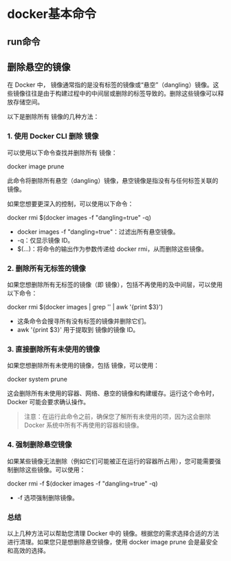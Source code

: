 # docker基本命令

## run命令

## 删除悬空的镜像

在 Docker 中，<none> 镜像通常指的是没有标签的镜像或“悬空”（dangling）镜像。这些镜像往往是由于构建过程中的中间层或删除的标签导致的。删除这些镜像可以释放存储空间。

以下是删除所有 <none> 镜像的几种方法：

### 1. 使用 Docker CLI 删除 <none> 镜像

可以使用以下命令查找并删除所有 <none> 镜像：

docker image prune


此命令将删除所有悬空（dangling）镜像，悬空镜像是指没有与任何标签关联的镜像。

如果您想要更深入的控制，可以使用以下命令：

docker rmi $(docker images -f "dangling=true" -q)


- docker images -f "dangling=true"：过滤出所有悬空镜像。
- -q：仅显示镜像 ID。
- $(...)：将命令的输出作为参数传递给 docker rmi，从而删除这些镜像。

### 2. 删除所有无标签的镜像

如果您想删除所有无标签的镜像（即 <none> 镜像），包括不再使用的及中间层，可以使用以下命令：

docker rmi $(docker images | grep '<none>' | awk '{print $3}')


- 这条命令会搜寻所有没有标签的镜像并删除它们。
- awk '{print $3}' 用于提取到 <none> 镜像的镜像 ID。

### 3. 直接删除所有未使用的镜像

如果您想删除所有未使用的镜像，包括 <none> 镜像，可以使用：

docker system prune


这会删除所有未使用的容器、网络、悬空的镜像和构建缓存。运行这个命令时，Docker 可能会要求确认操作。

> 注意：在运行此命令之前，确保您了解所有未使用的项，因为这会删除 Docker 系统中所有不再使用的容器和镜像。

### 4. 强制删除悬空镜像

如果某些镜像无法删除（例如它们可能被正在运行的容器所占用），您可能需要强制删除这些镜像。可以使用：

docker rmi -f $(docker images -f "dangling=true" -q)


- -f 选项强制删除镜像。

### 总结

以上几种方法可以帮助您清理 Docker 中的 <none> 镜像。根据您的需求选择合适的方法进行清理。如果您只是想删除悬空镜像，使用 docker image prune 会是最安全和高效的选择。
